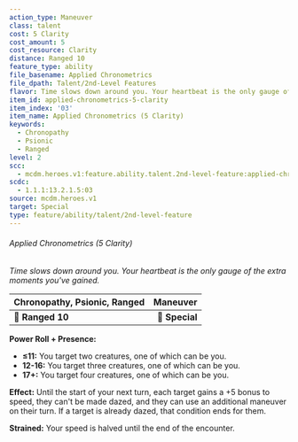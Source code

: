 ```yaml
---
action_type: Maneuver
class: talent
cost: 5 Clarity
cost_amount: 5
cost_resource: Clarity
distance: Ranged 10
feature_type: ability
file_basename: Applied Chronometrics
file_dpath: Talent/2nd-Level Features
flavor: Time slows down around you. Your heartbeat is the only gauge of the extra moments you've gained.
item_id: applied-chronometrics-5-clarity
item_index: '03'
item_name: Applied Chronometrics (5 Clarity)
keywords:
  - Chronopathy
  - Psionic
  - Ranged
level: 2
scc:
  - mcdm.heroes.v1:feature.ability.talent.2nd-level-feature:applied-chronometrics-5-clarity
scdc:
  - 1.1.1:13.2.1.5:03
source: mcdm.heroes.v1
target: Special
type: feature/ability/talent/2nd-level-feature
---
```


###### Applied Chronometrics (5 Clarity)

*Time slows down around you. Your heartbeat is the only gauge of the extra moments you've gained.*

| **Chronopathy, Psionic, Ranged** |   **Maneuver** |
| -------------------------------- | -------------: |
| **📏 Ranged 10**                 | **🎯 Special** |

**Power Roll + Presence:**

- **≤11:** You target two creatures, one of which can be you.
- **12-16:** You target three creatures, one of which can be you.
- **17+:** You target four creatures, one of which can be you.

**Effect:** Until the start of your next turn, each target gains a +5 bonus to speed, they can't be made dazed, and they can use an additional maneuver on their turn. If a target is already dazed, that condition ends for them.

**Strained:** Your speed is halved until the end of the encounter.
